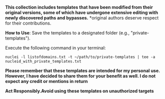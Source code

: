**This collection includes templates that have been modified from their original versions, some of which have undergone extensive editing with newly discovered paths and bypasses.** 
*original authors deserve respect for their contributions.

**How to Use**:
Save the templates to a designated folder (e.g., "private-templates").

Execute the following command in your terminal:
```
nuclei -l listofdomains.txt -t ~/path/to/private-templates | tee -a nucleid_with_private_templates.txt
```

**Please remember that these templates are intended for my personal use. 
However, I have decided to share them for your benefit as well. I do not expect any credit or mentions in return**

**Act Responsibly.Avoid using these templates
on unauthorized targets**


